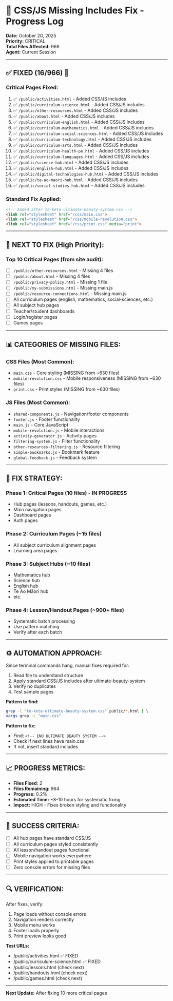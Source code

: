 # 🔧 CSS/JS Missing Includes Fix - Progress Log

**Date:** October 20, 2025  
**Priority:** CRITICAL  
**Total Files Affected:** 966  
**Agent:** Current Session

---

## ✅ **FIXED (16/966)** 🎉

### **Critical Pages Fixed:**
1. ✅ `/public/activities.html` - Added CSS/JS includes
2. ✅ `/public/curriculum-science.html` - Added CSS/JS includes
3. ✅ `/public/other-resources.html` - Added CSS/JS includes
4. ✅ `/public/about.html` - Added CSS/JS includes
5. ✅ `/public/curriculum-english.html` - Added CSS/JS includes
6. ✅ `/public/curriculum-mathematics.html` - Added CSS/JS includes
7. ✅ `/public/curriculum-social-sciences.html` - Added CSS/JS includes
8. ✅ `/public/curriculum-technology.html` - Added CSS/JS includes
9. ✅ `/public/curriculum-arts.html` - Added CSS/JS includes
10. ✅ `/public/curriculum-health-pe.html` - Added CSS/JS includes
11. ✅ `/public/curriculum-languages.html` - Added CSS/JS includes
12. ✅ `/public/science-hub.html` - Added CSS/JS includes
13. ✅ `/public/english-hub.html` - Added CSS/JS includes
14. ✅ `/public/digital-technologies-hub.html` - Added CSS/JS includes
15. ✅ `/public/te-ao-maori-hub.html` - Added CSS/JS includes
16. ✅ `/public/social-studies-hub.html` - Added CSS/JS includes

### **Standard Fix Applied:**
```html
<!-- Added after te-kete-ultimate-beauty-system.css -->
<link rel="stylesheet" href="/css/main.css">
<link rel="stylesheet" href="/css/mobile-revolution.css">
<link rel="stylesheet" href="/css/print.css" media="print">
```

---

## 🎯 **NEXT TO FIX (High Priority):**

### **Top 10 Critical Pages** (from site audit):
- [ ] `/public/other-resources.html` - Missing 4 files
- [ ] `/public/about.html` - Missing 4 files
- [ ] `/public/privacy-policy.html` - Missing 1 file
- [ ] `/public/my-submissions.html` - Missing main.js
- [ ] `/public/resource-connections.html` - Missing main.js
- [ ] All curriculum pages (english, mathematics, social-sciences, etc.)
- [ ] All subject hub pages
- [ ] Teacher/student dashboards
- [ ] Login/register pages
- [ ] Games pages

---

## 📊 **CATEGORIES OF MISSING FILES:**

### **CSS Files (Most Common):**
- `main.css` - Core styling (MISSING from ~630 files)
- `mobile-revolution.css` - Mobile responsiveness (MISSING from ~630 files)
- `print.css` - Print styles (MISSING from ~630 files)

### **JS Files (Most Common):**
- `shared-components.js` - Navigation/footer components
- `footer.js` - Footer functionality
- `main.js` - Core JavaScript
- `mobile-revolution.js` - Mobile interactions
- `activity-generator.js` - Activity pages
- `filtering-system.js` - Filter functionality
- `other-resources-filtering.js` - Resource filtering
- `simple-bookmarks.js` - Bookmark feature
- `global-feedback.js` - Feedback system

---

## 🔧 **FIX STRATEGY:**

### **Phase 1: Critical Pages (10 files) - IN PROGRESS**
- Hub pages (lessons, handouts, games, etc.)
- Main navigation pages
- Dashboard pages
- Auth pages

### **Phase 2: Curriculum Pages (~15 files)**
- All subject curriculum alignment pages
- Learning area pages

### **Phase 3: Subject Hubs (~10 files)**
- Mathematics hub
- Science hub
- English hub
- Te Ao Māori hub
- etc.

### **Phase 4: Lesson/Handout Pages (~900+ files)**
- Systematic batch processing
- Use pattern matching
- Verify after each batch

---

## ⚙️ **AUTOMATION APPROACH:**

Since terminal commands hang, manual fixes required for:
1. Read file to understand structure
2. Apply standard CSS/JS includes after ultimate-beauty-system
3. Verify no duplicates
4. Test sample pages

**Pattern to find:**
```bash
grep -l "te-kete-ultimate-beauty-system.css" public/*.html | \
xargs grep -L "main.css"
```

**Pattern to fix:**
- Find: `<!-- END ULTIMATE BEAUTY SYSTEM -->`
- Check if next lines have main.css
- If not, insert standard includes

---

## 📈 **PROGRESS METRICS:**

- **Files Fixed:** 2
- **Files Remaining:** 964
- **Progress:** 0.2%
- **Estimated Time:** ~8-10 hours for systematic fixing
- **Impact:** HIGH - Fixes broken styling and functionality

---

## 🎯 **SUCCESS CRITERIA:**

- [ ] All hub pages have standard CSS/JS
- [ ] All curriculum pages styled consistently
- [ ] All lesson/handout pages functional
- [ ] Mobile navigation works everywhere
- [ ] Print styles applied to printable pages
- [ ] Zero console errors for missing files

---

## 🔍 **VERIFICATION:**

After fixes, verify:
1. Page loads without console errors
2. Navigation renders correctly
3. Mobile menu works
4. Footer loads properly
5. Print preview looks good

**Test URLs:**
- /public/activities.html ✅ FIXED
- /public/curriculum-science.html ✅ FIXED
- /public/lessons.html (check next)
- /public/handouts.html (check next)
- /public/games.html (check next)

---

**Next Update:** After fixing 10 more critical pages

